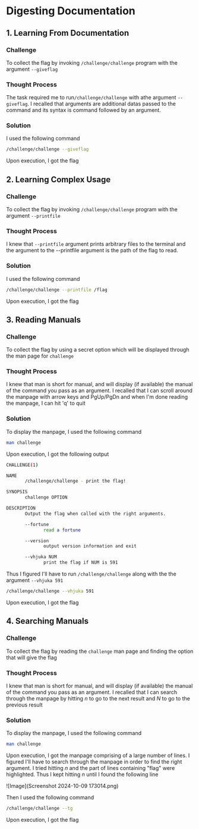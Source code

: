 # Digesting Documentation

## 1. Learning From Documentation

### Challenge

To collect the flag by invoking `/challenge/challenge` program with the argument `--giveflag`

### Thought Process

The task required me to run`/challenge/challenge` with athe argument `--giveflag`. I recalled that arguments are additional datas passed to the command and its syntax is command followed by an argument.

### Solution

I used the following command
```bash
/challenge/challenge --giveflag
```
Upon execution, I got the flag

## 2. Learning Complex Usage

### Challenge

To collect the flag by invoking `/challenge/challenge` program with the argument `--printfile`

### Thought Process

I knew that `--printfile` argument prints arbitrary files to the terminal and the argument to the --printfile argument is the path of the flag to read.

### Solution

I used the following command
```bash
/challenge/challenge --printfile /flag
```
Upon execution, I got the flag

## 3. Reading Manuals

### Challenge

To collect the flag by using a secret option which will be displayed through the man page for `challenge`

### Thought Process

I knew that man is short for manual, and will display (if available) the manual of the command you pass as an argument. I recalled that I can scroll around the manpage with arrow keys and PgUp/PgDn and when I'm done reading the manpage, I can hit 'q' to quit

### Solution

To display the manpage, I used the following command
```bash
man challenge
```
Upon execution, I got the following output
```bash
CHALLENGE(1)                                                                            Challenge Commands                                                                           CHALLENGE(1)

NAME
       /challenge/challenge - print the flag!

SYNOPSIS
       challenge OPTION

DESCRIPTION
       Output the flag when called with the right arguments.

       --fortune
              read a fortune

       --version
              output version information and exit

       --vhjuka NUM
              print the flag if NUM is 591
```
Thus I figured I'll have to run `/challenge/challenge` along with the the argument `--vhjuka 591`
```bash
/challenge/challenge --vhjuka 591
```
Upon execution, I got the flag

## 4. Searching Manuals

### Challenge

To collect the flag by reading the `challenge` man page and finding the option that will give the flag

### Thought Process

I knew that man is short for manual, and will display (if available) the manual of the command you pass as an argument. I recalled that I can search through the manpage by hitting *n* to go to the next result and *N* to go to the previous result

### Solution

To display the manpage, I used the following command
```bash
man challenge
```
Upon execution, I got the manpage comprising of a large number of lines. I figured I'll have to search through the manpage in order to find the right argument. I tried hitting *n* and the part of lines containing "flag" were highlighted. Thus I kept hitting *n* until I found the following line

![Image](Screenshot 2024-10-09 173014.png)

Then I used the following command
```bash
/challenge/challenge --tg
```
Upon execution, I got the flag
